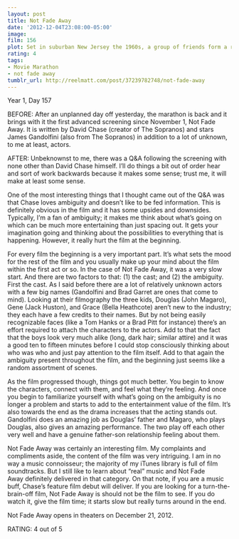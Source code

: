 ```yaml
---
layout: post
title: Not Fade Away
date: '2012-12-04T23:08:00-05:00'
image: 
film: 156
plot: Set in suburban New Jersey the 1960s, a group of friends form a rock band and try to make it big.
rating: 4
tags:
- Movie Marathon
- not fade away
tumblr_url: http://reelmatt.com/post/37239782748/not-fade-away
---
```


Year 1, Day 157

BEFORE: After an unplanned day off yesterday, the marathon is back and it brings with it the first advanced screening since November 1, Not Fade Away. It is written by David Chase (creator of The Sopranos) and stars James Gandolfini (also from The Sopranos) in addition to a lot of unknown, to me at least, actors.

AFTER: Unbeknownst to me, there was a Q&A following the screening with none other than David Chase himself. I’ll do things a bit out of order hear and sort of work backwards because it makes some sense; trust me, it will make at least some sense.

One of the most interesting things that I thought came out of the Q&A was that Chase loves ambiguity and doesn’t like to be fed information. This is definitely obvious in the film and it has some upsides and downsides. Typically, I’m a fan of ambiguity; it makes me think about what’s going on which can be much more entertaining than just spacing out. It gets your imagination going and thinking about the possibilities to everything that is happening. However, it really hurt the film at the beginning.

For every film the beginning is a very important part. It’s what sets the mood for the rest of the film and you usually make up your mind about the film within the first act or so. In the case of Not Fade Away, it was a very slow start. And there are two factors to that: (1) the cast; and (2) the ambiguity. First the cast. As I said before there are a lot of relatively unknown actors with a few big names (Gandolfini and Brad Garret are ones that come to mind). Looking at their filmography the three kids, Douglas (John Magaro), Gene (Jack Huston), and Grace (Bella Heathcote) aren’t new to the industry; they each have a few credits to their names. But by not being easily recognizable faces (like a Tom Hanks or a Brad Pitt for instance) there’s an effort required to attach the characters to the actors. Add to that the fact that the boys look very much alike (long, dark hair; similar attire) and it was a good ten to fifteen minutes before I could stop consciously thinking about who was who and just pay attention to the film itself. Add to that again the ambiguity present throughout the film, and the beginning just seems like a random assortment of scenes.

As the film progressed though, things got much better. You begin to know the characters, connect with them, and feel what they’re feeling. And once you begin to familiarize yourself with what’s going on the ambiguity is no longer a problem and starts to add to the entertainment value of the film. It’s also towards the end as the drama increases that the acting stands out. Gandolfini does an amazing job as Douglas’ father and Magaro, who plays Douglas, also gives an amazing performance. The two play off each other very well and have a genuine father-son relationship feeling about them.

Not Fade Away was certainly an interesting film. My complaints and compliments aside, the content of the film was very intriguing. I am in no way a music connoisseur; the majority of my iTunes library is full of film soundtracks. But I still like to learn about “real” music and Not Fade Away definitely delivered in that category. On that note, if you are a music buff, Chase’s feature film debut will deliver. If you are looking for a turn-the-brain-off film, Not Fade Away is should not be the film to see. If you do watch it, give the film time; it starts slow but really turns around in the end.

Not Fade Away opens in theaters on December 21, 2012.

RATING: 4 out of 5
